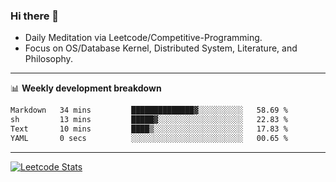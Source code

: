 ### Hi there 👋
* Daily Meditation via Leetcode/Competitive-Programming.
* Focus on OS/Database Kernel, Distributed System, Literature, and Philosophy.

-------

📊 **Weekly development breakdown**
<!--START_SECTION:waka-->

```txt
Markdown   34 mins         ██████████████▓░░░░░░░░░░   58.69 %
sh         13 mins         █████▓░░░░░░░░░░░░░░░░░░░   22.83 %
Text       10 mins         ████▒░░░░░░░░░░░░░░░░░░░░   17.83 %
YAML       0 secs          ░░░░░░░░░░░░░░░░░░░░░░░░░   00.65 %
```

<!--END_SECTION:waka-->

-------

[![Leetcode Stats](https://leetcard.jacoblin.cool/hzhang413?font=Fira+Mono)](https://leetcode.com/hzhang413)
<!-- ![image](./cyberpunk-ghost-in-the-shell.gif)
![image](./gis-archive.png) -->
